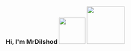 ### Hi, I'm MrDilshod <img src="https://media3.giphy.com/media/5HyXGsoFzXWPKFx07j/giphy.gif?cid=ecf05e47lpcvoeou2524ik018a6orpsszk5k812pp3oftigv&rid=giphy.gif&ct=s" width="70px"> <img src="https://media2.giphy.com/media/Qo2dupDib32rkTY4hX/giphy.gif" width="100px">
